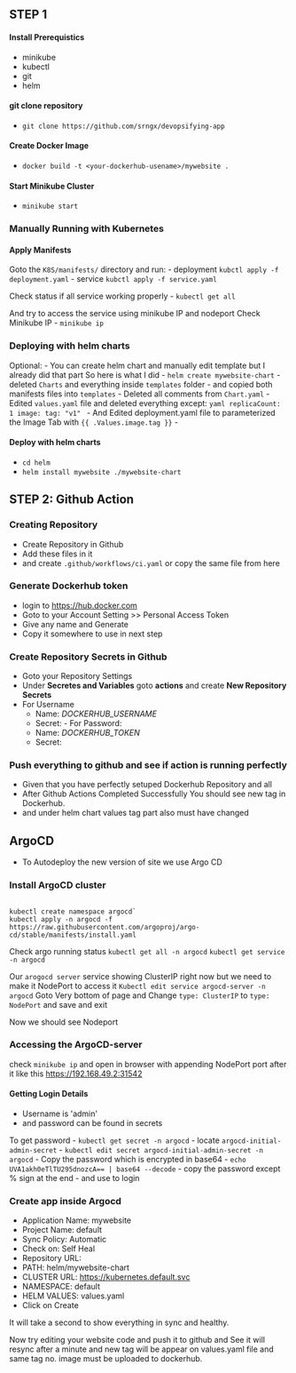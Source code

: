 ## STEP 1

#### Install Prerequistics
- minikube
- kubectl
- git
- helm

#### git clone repository
- `git clone https://github.com/srngx/devopsifying-app`

#### Create Docker Image
- `docker build -t <your-dockerhub-usename>/mywebsite .`

#### Start Minikube Cluster
- `minikube start`
### Manually Running with Kubernetes

#### Apply Manifests
Goto the `K8S/manifests/` directory
 and run:
    - deployment `kubctl apply -f deployment.yaml`
    - service `kubctl apply -f service.yaml`

Check status if all service working properly
    - `kubectl get all`

And try to access the service using minikube IP and nodeport
 Check Minikube IP
    - `minikube ip`

### Deploying with helm charts
Optional: 
    - You can create helm chart and manually edit template but I already did that part
    So here is what I did
       - `helm create mywebsite-chart`
       - deleted `Charts` and everything inside `templates` folder 
       - and copied both manifests files into `templates`
       - Deleted all comments from `Chart.yaml`
       - Edited `values.yaml` file and deleted everything except:
       ```yaml
            replicaCount: 1
            image:
              tag: "v1"
       ```
       - And Edited deployment.yaml file to parameterized the Image Tab with `{{ .Values.image.tag }}`
       - 

#### Deploy with helm charts
   - `cd helm`
   - `helm install mywebsite ./mywebsite-chart`

## STEP 2: Github Action
 ### Creating Repository
   - Create Repository in Github
   - Add these files in it
   - and create `.github/workflows/ci.yaml`  or copy the same file from here

 ### Generate Dockerhub token 
   - login to https://hub.docker.com
   - Goto to your Account Setting >> Personal Access Token
   - Give any name and Generate
   - Copy it somewhere to use in next step

 ### Create Repository Secrets in Github
   - Goto your Repository Settings
   - Under **Secretes and Variables** goto **actions** and create **New Repository Secrets**
   - For Username
      - Name: *DOCKERHUB_USERNAME*
      - Secret: <your-dockerhub-username> 
    - For Password:
      - Name: *DOCKERHUB_TOKEN*
      - Secret: <your-dockerhub-token>

 ### Push everything to github and see if action is running perfectly
 - Given that you have perfectly setuped Dockerhub Repository and all
 - After Github Actions Completed Successfully You should see new tag in Dockerhub.
 - and under helm chart values tag part also must have changed

## ArgoCD

 - To Autodeploy the new version of site we use Argo CD
### Install ArgoCD cluster
 ```

 kubectl create namespace argocd`
 kubectl apply -n argocd -f https://raw.githubusercontent.com/argoproj/argo-cd/stable/manifests/install.yaml
```

Check argo running status
`kubectl get all -n argocd`
`kubectl get service -n argocd`

Our `arogocd server` service showing ClusterIP right now but we need to make it NodePort to access it
`Kubectl edit service argocd-server -n argocd`
Goto Very bottom of page and Change `type: ClusterIP` to `type: NodePort` and save and exit

Now we should see Nodeport 

### Accessing the ArgoCD-server 
check `minikube ip`
and open in browser with appending NodePort port after it like this
https://192.168.49.2:31542

#### Getting Login Details
 - Username is 'admin'
 - and password can be found in secrets
 
 To get password 
     - `kubectl get secret -n argocd`
     - locate `argocd-initial-admin-secret`
     - `kubectl edit secret argocd-initial-admin-secret -n argocd`
     - Copy the password which is encrypted in base64
     - `echo UVA1akh0eTlTU295dnozcA== | base64 --decode`
     - copy the password except % sign at the end
     - and use to login

### Create app inside Argocd
 
 - Application Name: mywebsite
 - Project Name: default
 - Sync Policy: Automatic
 - Check on: Self Heal
 - Repository URL: <url githubrepo url>
 - PATH: helm/mywebsite-chart
 - CLUSTER URL: https://kubernetes.default.svc
 - NAMESPACE: default
 - HELM VALUES: values.yaml
 - Click on Create

 It will take a second to show everything in sync and healthy.

 Now try editing your website code and push it to github and 
 See it will resync after a minute and new tag will be appear on values.yaml file and same tag no. image must be uploaded to dockerhub.









